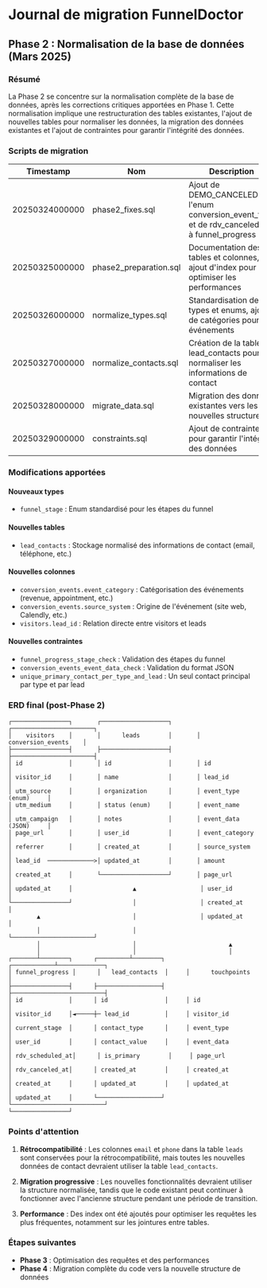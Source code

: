 # Journal de migration FunnelDoctor

## Phase 2 : Normalisation de la base de données (Mars 2025)

### Résumé

La Phase 2 se concentre sur la normalisation complète de la base de données, après les corrections critiques apportées en Phase 1.
Cette normalisation implique une restructuration des tables existantes, l'ajout de nouvelles tables pour normaliser les données,
la migration des données existantes et l'ajout de contraintes pour garantir l'intégrité des données.

### Scripts de migration

| Timestamp | Nom | Description |
|-----------|-----|-------------|
| 20250324000000 | phase2_fixes.sql | Ajout de DEMO_CANCELED à l'enum conversion_event_type et de rdv_canceled_at à funnel_progress |
| 20250325000000 | phase2_preparation.sql | Documentation des tables et colonnes, ajout d'index pour optimiser les performances |
| 20250326000000 | normalize_types.sql | Standardisation des types et enums, ajout de catégories pour les événements |
| 20250327000000 | normalize_contacts.sql | Création de la table lead_contacts pour normaliser les informations de contact |
| 20250328000000 | migrate_data.sql | Migration des données existantes vers les nouvelles structures |
| 20250329000000 | constraints.sql | Ajout de contraintes pour garantir l'intégrité des données |

### Modifications apportées

#### Nouveaux types
- `funnel_stage` : Enum standardisé pour les étapes du funnel

#### Nouvelles tables
- `lead_contacts` : Stockage normalisé des informations de contact (email, téléphone, etc.)

#### Nouvelles colonnes
- `conversion_events.event_category` : Catégorisation des événements (revenue, appointment, etc.)
- `conversion_events.source_system` : Origine de l'événement (site web, Calendly, etc.)
- `visitors.lead_id` : Relation directe entre visitors et leads

#### Nouvelles contraintes
- `funnel_progress_stage_check` : Validation des étapes du funnel
- `conversion_events_event_data_check` : Validation du format JSON
- `unique_primary_contact_per_type_and_lead` : Un seul contact principal par type et par lead

### ERD final (post-Phase 2)

```
┌────────────────┐       ┌───────────────────┐       ┌───────────────────────┐
│    visitors    │       │      leads        │       │   conversion_events    │
├────────────────┤       ├───────────────────┤       ├───────────────────────┤
│ id             │       │ id                │       │ id                    │
│ visitor_id     │       │ name              │       │ lead_id               │
│ utm_source     │       │ organization      │       │ event_type (enum)     │
│ utm_medium     │       │ status (enum)     │       │ event_name            │
│ utm_campaign   │       │ notes             │       │ event_data (JSON)     │
│ page_url       │       │ user_id           │       │ event_category        │
│ referrer       │       │ created_at        │       │ source_system         │
│ lead_id  ─────────────>│ updated_at        │       │ amount                │
│ created_at     │       └───────────────────┘       │ page_url              │
│ updated_at     │                 ▲                  │ user_id               │
└────────────────┘                 │                  │ created_at            │
        ▲                          │                  │ updated_at            │
        │                          │                  └───────────────────────┘
        │                          │                          ▲
        │                          │                          │
┌───────┴────────┐      ┌─────────┴────────┐     ┌────────────┴─────────────┐
│ funnel_progress │      │   lead_contacts  │     │      touchpoints         │
├────────────────┤      ├──────────────────┤     ├──────────────────────────┤
│ id             │      │ id                │     │ id                       │
│ visitor_id     │◄─────┼─ lead_id          │     │ visitor_id               │
│ current_stage  │      │ contact_type      │     │ event_type               │
│ user_id        │      │ contact_value     │     │ event_data               │
│ rdv_scheduled_at│      │ is_primary        │     │ page_url                 │
│ rdv_canceled_at│      │ created_at        │     │ created_at               │
│ created_at     │      │ updated_at        │     │ updated_at               │
│ updated_at     │      └──────────────────┘     └──────────────────────────┘
└────────────────┘
```

### Points d'attention

1. **Rétrocompatibilité** : Les colonnes `email` et `phone` dans la table `leads` sont conservées pour la rétrocompatibilité, mais toutes les nouvelles données de contact devraient utiliser la table `lead_contacts`.

2. **Migration progressive** : Les nouvelles fonctionnalités devraient utiliser la structure normalisée, tandis que le code existant peut continuer à fonctionner avec l'ancienne structure pendant une période de transition.

3. **Performance** : Des index ont été ajoutés pour optimiser les requêtes les plus fréquentes, notamment sur les jointures entre tables.

### Étapes suivantes

- **Phase 3** : Optimisation des requêtes et des performances
- **Phase 4** : Migration complète du code vers la nouvelle structure de données

